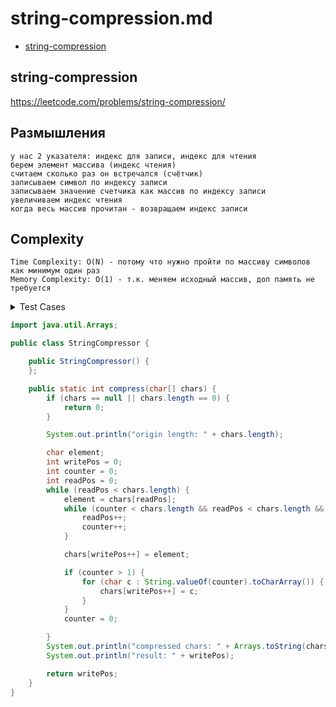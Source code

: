 # string-compression.md

+ [string-compression](#string-compression)

## string-compression

https://leetcode.com/problems/string-compression/

## Размышления
    у нас 2 указателя: индекс для записи, индекс для чтения
    берем элемент массива (индекс чтения)
    считаем сколько раз он встречался (счётчик)
    записываем символ по индексу записи
    записываем значение счетчика как массив по индексу записи
    увеличиваем индекс чтения
    когда весь массив прочитан - возвращаем индекс записи

## Сomplexity

    Time Complexity: O(N) - потому что нужно пройти по массиву символов как минимум один раз
    Memory Complexity: O(1) - т.к. меняем исходный массив, доп память не требуется

<details><summary>Test Cases</summary><blockquote>

``` java
private StringCompressor stringCompressor;

    @BeforeEach
    void setUp() {
        stringCompressor = new StringCompressor();
    }

    @Test
    void whenNullReturnZero() {
        int expected = 0;
        assertEquals(expected, stringCompressor.compress(null));
    }

    @Test
    void whenEmptyReturnZero() {
        int expected = 0;
        assertEquals(expected, stringCompressor.compress(new char[0]));
    }

    @Test
    void whenSingleCharReturnCharWithoutCount() {
        int expected = 1;
        char[] chars = {'a'};
        assertEquals(expected, stringCompressor.compress(chars));
    }

    @Test
    void compressWhenHaveRepeatableChars() {
        char [] chars = {'a','a','b','b','c','c','c'};
        int expected = 6;
        assertEquals(expected, stringCompressor.compress(chars));
    }

    @Test
    void compressWhenDoNotHaveRepeatableChars() {
        char [] chars = {'a', 'b', 'a', 'c', 'b'};
        int expected = 5;
        assertEquals(expected, stringCompressor.compress(chars));
    }

    @Test
    void compressWhenOneSingleCharAndManyTimesSecondChar() {
        char [] chars = {'a','b','b','b','b','b','b','b','b','b','b','b','b'};
        int expected = 4;
        assertEquals(expected, stringCompressor.compress(chars));
    }

    @Test
    void compressCharIsDigit() {
        char [] chars = {1,2,3,3,3,0};
        int expected = 5;
        assertEquals(expected, stringCompressor.compress(chars));
    }
```

</blockquote></details>

``` java
import java.util.Arrays;

public class StringCompressor {

    public StringCompressor() {
    };

    public static int compress(char[] chars) {
        if (chars == null || chars.length == 0) {
            return 0;
        }

        System.out.println("origin length: " + chars.length);

        char element;
        int writePos = 0;
        int counter = 0;
        int readPos = 0;
        while (readPos < chars.length) {
            element = chars[readPos];
            while (counter < chars.length && readPos < chars.length && element == chars[readPos]) {
                readPos++;
                counter++;
            }

            chars[writePos++] = element;

            if (counter > 1) {
                for (char c : String.valueOf(counter).toCharArray()) {
                    chars[writePos++] = c;
                }
            }
            counter = 0;

        }
        System.out.println("compressed chars: " + Arrays.toString(chars));
        System.out.println("result: " + writePos);

        return writePos;
    }
}
```